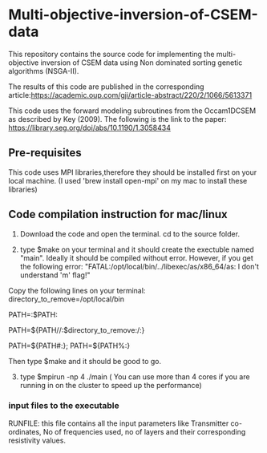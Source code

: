# Multi-objective-inversion-of-CSEM-data

This repository contains the source code for implementing the multi-objective inversion of CSEM data using Non dominated sorting genetic algorithms (NSGA-II).

The results of this code are published in the corresponding article:https://academic.oup.com/gji/article-abstract/220/2/1066/5613371

This code uses the forward modeling subroutines from the Occam1DCSEM as described by Key (2009). The following is the link to the paper: https://library.seg.org/doi/abs/10.1190/1.3058434

## Pre-requisites
This code uses MPI libraries,therefore they should be installed first on your local machine. (I used 'brew install open-mpi' on my mac to install these libraries)

## Code compilation instruction for mac/linux
1. Download the code and open the terminal. cd to the source folder.

2. type $make  on your terminal and it should create the exectuble named "main". Ideally it should be compiled without error. However, if you get the following error:
"FATAL:/opt/local/bin/../libexec/as/x86_64/as: I don't understand 'm' flag!"

 Copy the following lines on your terminal:
 directory_to_remove=/opt/local/bin 
 
 PATH=:$PATH: 
 
 PATH=${PATH//:$directory_to_remove:/:} 
 
 PATH=${PATH#:}; PATH=${PATH%:}
 
 Then type $make and it should be good to go.

3. type $mpirun -np 4 ./main ( You can use more than 4 cores if you are running in on the cluster to speed up the  performance)

### input files to the executable
RUNFILE: this file contains all the input parameters like Transmitter co-ordinates, No of frequencies used, no of layers and their corresponding resistivity values.


